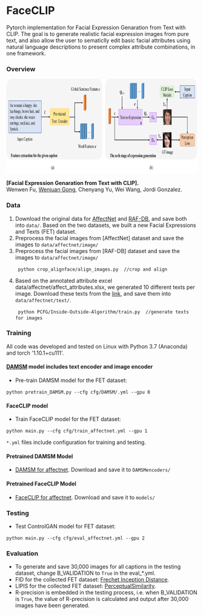 # FaceCLIP 
Pytorch implementation for Facial Expression Genaration from Text with CLIP. The goal is to generate realistic facial expression images from pure text, and also allow the user to sematiclly edit basic facial attributes using natural language descriptions to present complex attribute combinations, in one framework. 

### Overview
<img src="archi.png" width="900px" height="248px"/>

**[Facial Expression Genaration from Text with CLIP].**  
Wenwen Fu, [Wenjuan Gong](https://www.wenjuangong.com/), Chenyang Yu, Wei Wang, Jordi Gonzalez.

### Data

1. Download the original data for [AffectNet](http://mohammadmahoor.com/affectnet/) and [RAF-DB](http://www.whdeng.cn/raf/model1.html), and save both into `data/`. Based on the two datasets, we built a new Facial Expressions and Texts (FET) dataset.
2. Preprocess the facial images from [AffectNet] dataset and save the images to `data/affectnet/image/`
3. Preprocess the facial images from [RAF-DB] dataset and save the images to `data/affectnet/image/`
   ```
    python crop_alignface/align_images.py  //crop and align
    ```
4. Based on the annotated attribute excel data/affectnet/affect_attributes.xlsx, we generated 10 different texts per image. Download these texts from the [link](http://mohammadmahoor.com/affectnet/), and save them into `data/affectnet/text/`.
   ```
    python PCFG/Inside-Outside-Algorithm/train.py  //generate texts for images
    ``` 

### Training
All code was developed and tested on Linux with Python 3.7 (Anaconda) and torch '1.10.1+cu111'.

#### [DAMSM](https://github.com/taoxugit/AttnGAN) model includes text encoder and image encoder
- Pre-train DAMSM model for the FET dataset:
```
python pretrain_DAMSM.py --cfg cfg/DAMSM/.yml --gpu 0
```

#### FaceCLIP model 
- Train FaceCLIP model for the FET dataset:
```
python main.py --cfg cfg/train_affectnet.yml --gpu 1
```

`*.yml` files include configuration for training and testing.


#### Pretrained DAMSM Model
- [DAMSM for affectnet](https://drive.google.com/file/d/1dbdCgaYr3z80OVvISTbScSy5eOSqJVxv/view?usp=sharing). Download and save it to `DAMSMencoders/`
#### Pretrained FaceCLIP Model
- [FaceCLIP for affectnet](https://pan.baidu.com/s/1b6_SEomQs2joISZ9qy5F_Q?pwd=face). Download and save it to `models/`

### Testing
- Test ControlGAN model for FET dataset:
```
python main.py --cfg cfg/eval_affectnet.yml --gpu 2
```

### Evaluation

- To generate and save 30,000 images for all captions in the testing dataset, change B_VALIDATION to `True` in the eval_*.yml. 
- FID for the collected FET dataset: [Frechet Inception Distance](https://github.com/bioinf-jku/TTUR).
- LIPIS for the collected FET dataset: [PerceptualSimilarity](https://github.com/richzhang/PerceptualSimilarity).
- R-precision is embedded in the testing process, i.e. when B_VALIDATION is `True`, the value of R-precision is calculated and output after 30,000 images have been generated.


